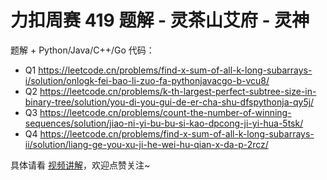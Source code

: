 # 力扣周赛 419 题解 - 灵茶山艾府 - 灵神

题解 + Python/Java/C++/Go 代码：

- Q1 https://leetcode.cn/problems/find-x-sum-of-all-k-long-subarrays-i/solution/onlogk-fei-bao-li-zuo-fa-pythonjavacgo-b-vcu8/
- Q2 https://leetcode.cn/problems/k-th-largest-perfect-subtree-size-in-binary-tree/solution/you-di-you-gui-de-er-cha-shu-dfspythonja-qy5j/
- Q3 https://leetcode.cn/problems/count-the-number-of-winning-sequences/solution/jiao-ni-yi-bu-bu-si-kao-dpcong-ji-yi-hua-5tsk/
- Q4 https://leetcode.cn/problems/find-x-sum-of-all-k-long-subarrays-ii/solution/liang-ge-you-xu-ji-he-wei-hu-qian-x-da-p-2rcz/

具体请看 [视频讲解](https://www.bilibili.com/video/BV1zU2zYiEa4/)，欢迎点赞关注~
